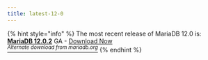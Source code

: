 ```yaml
---
title: latest-12-0
---
```


{% hint style="info" %}
The most recent release of MariaDB 12.0 is: [**MariaDB 12.0.2**](../../community-server/release-notes-mariadb-12.0-rolling-releases/mariadb-12.0.2-release-notes.md) GA -  <a href="https://downloads.mariadb.org/mariadb/12.0.1/" class="button primary">Download Now</a>\
[<sup>_Alternate download from mariadb.org_</sup>](https://downloads.mariadb.org/mariadb/12.0.1/)
{% endhint %}
